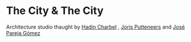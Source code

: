 # The City &amp; The City
Architecture studio thaught by [Hadin Charbel](https://pareid.com/) , [Joris Putteneers](https://putteneersjoris.xyz/) and [José Pareja Gómez](https://www.zaha-hadid.com/people/jose-pareja-gomez/)
